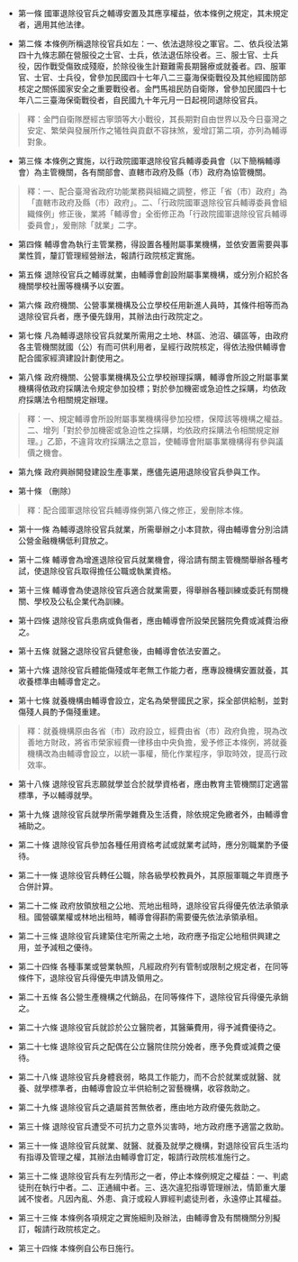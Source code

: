 * 第一條 國軍退除役官兵之輔導安置及其應享權益，依本條例之規定，其未規定者，適用其他法律。

* 第二條 本條例所稱退除役官兵如左：一、依法退除役之軍官。二、依兵役法第四十九條志願在營服役之士官、士兵，依法退伍除役者。三、服士官、士兵役，因作戰受傷致成殘廢，於除役後生計艱難需長期醫療或就養者。四、服軍官、士官、士兵役，曾參加民國四十七年八二三臺海保衛戰役及其他經國防部核定之關係國家安全之重要戰役者。金門馬祖民防自衛隊，曾參加民國四十七年八二三臺海保衛戰役者，自民國九十年元月一日起視同退除役官兵。

> 釋：金門自衛隊歷經古寧頭等大小戰役，其長期對自由世界以及今日臺灣之安定、繁榮與發展所作之犧牲與貢獻不容抹煞，爰增訂第二項，亦列為輔導對象。

* 第三條 本條例之實施，以行政院國軍退除役官兵輔導委員會（以下簡稱輔導會）為主管機關，各有關部會、直轄市政府及縣（市）政府為協管機關。

> 釋：一、配合臺灣省政府功能業務與組織之調整，修正「省（市）政府」為「直轄市政府及縣（市）政府」。二、「行政院國軍退除役官兵輔導委員會組織條例」修正後，業將「輔導會」全銜修正為「行政院國軍退除役官兵輔導委員會」，爰刪除「就業」二字。

* 第四條 輔導會為執行主管業務，得設置各種附屬事業機構，並依安置需要與事業性質，釐訂管理經營辦法，報請行政院核定實施。

* 第五條 退除役官兵之輔導就業，由輔導會創設附屬事業機構，或分別介紹於各機關學校社團等機構予以安置。

* 第六條 政府機關、公營事業機構及公立學校任用新進人員時，其條件相等而為退除役官兵者，應予優先錄用，其辦法由行政院定之。

* 第七條 凡為輔導退除役官兵就業所需用之土地、林區、池沼、礦區等，由政府各主管機關就國（公）有而可供利用者，呈經行政院核定，得依法撥供輔導會配合國家經濟建設計劃使用之。

* 第八條 政府機關、公營事業機構及公立學校辦理採購，輔導會所設之附屬事業機構得依政府採購法令規定參加投標；對於參加機密或急迫性之採購，均依政府採購法令相關規定辦理。

> 釋：一、規定輔導會所設附屬事業機構得參加投標，保障該等機構之權益。二、增列「對於參加機密或急迫性之採購，均依政府採購法令相關規定辦理。」乙節，不違背攻府採購法之意旨，使輔導會附屬事業機構得有參與議價之機會。

* 第九條 政府興辦開發建設生產事業，應儘先遴用退除役官兵參與工作。

* 第十條 （刪除）

> 釋：配合國軍退除役官兵輔導條例第八條之修正，爰刪除本條。

* 第十一條 為輔導退除役官兵就業，所需舉辦之小本貸款，得由輔導會分別洽請公營金融機構低利貸放之。

* 第十二條 輔導會為增進退除役官兵就業機會，得洽請有關主管機關舉辦各種考試，使退除役官兵取得擔任公職或執業資格。

* 第十三條 輔導會為使退除役官兵適合就業需要，得舉辦各種訓練或委託有關機關、學校及公私企業代為訓練。

* 第十四條 退除役官兵患病或負傷者，應由輔導會所設榮民醫院免費或減費治療之。

* 第十五條 就醫之退除役官兵健愈後，由輔導會依法安置之。

* 第十六條 退除役官兵體能傷殘或年老無工作能力者，應專設機構安置就養，其收養標準由輔導會定之。

* 第十七條 就養機構由輔導會設立，定名為榮譽國民之家，採全部供給制，並對傷殘人員酌予傷殘重建。

> 釋：就養機構原由各省（市）政府設立，經費由省（市）政府負擔，現為改善地方財政，將省市榮家經費一律移由中央負擔，爰予修正本條例，將就養機構改為由輔導會設立，以統一事權，簡化作業程序，爭取時效，提高行政效率。

* 第十八條 退除役官兵志願就學並合於就學資格者，應由教育主管機關訂定適當標準，予以輔導就學。

* 第十九條 退除役官兵就學所需學雜費及生活費，除依規定免繳者外，由輔導會補助之。

* 第二十條 退除役官兵參加各種任用資格考試或就業考試時，應分別職業酌予優待。

* 第二十一條 退除役官兵轉任公職，除各級學校教員外，其原服軍職之年資應予合併計算。

* 第二十二條 政府放領放租之公地、荒地出租時，退除役官兵得優先依法承領承租。國營礦業權或林地出租時，輔導會得斟酌需要優先依法承領承租。

* 第二十三條 退除役官兵建築住宅所需之土地，政府應予指定公地租供興建之用，並予減租之優待。

* 第二十四條 各種事業或營業執照，凡經政府列有管制或限制之規定者，在同等條件下，退除役官兵得優先申請及領用之。

* 第二十五條 各公營生產機構之代銷品，在同等條件下，退除役官兵得優先承銷之。

* 第二十六條 退除役官兵就診於公立醫院者，其醫藥費用，得予減費優待之。

* 第二十七條 退除役官兵之配偶在公立醫院住院分娩者，應予免費或減費之優待。

* 第二十八條 退除役官兵身體衰弱，略具工作能力，而不合於就業或就醫、就養、就學標準者，由輔導會設立半供給制之習藝機構，收容救助之。

* 第二十九條 退除役官兵之遺屬貧苦無依者，應由地方政府優先救助之。

* 第三十條 退除役官兵遭受不可抗力之意外災害時，地方政府應予適當之救助。

* 第三十一條 退除役官兵就業、就醫、就養及就學之機構，對退除役官兵生活均有指導及管理之權，其辦法由輔導會訂定，報請行政院核准施行之。

* 第三十二條 退除役官兵有左列情形之一者，停止本條例規定之權益：一、判處徒刑在執行中者。二、正通緝中者。三、迭次違犯指導管理辦法，情節重大屢誡不悛者。凡因內亂、外患、貪汙或殺人罪經判處徒刑者，永遠停止其權益。

* 第三十三條 本條例各項規定之實施細則及辦法，由輔導會及有關機關分別擬訂，報請行政院核定之。

* 第三十四條 本條例自公布日施行。

